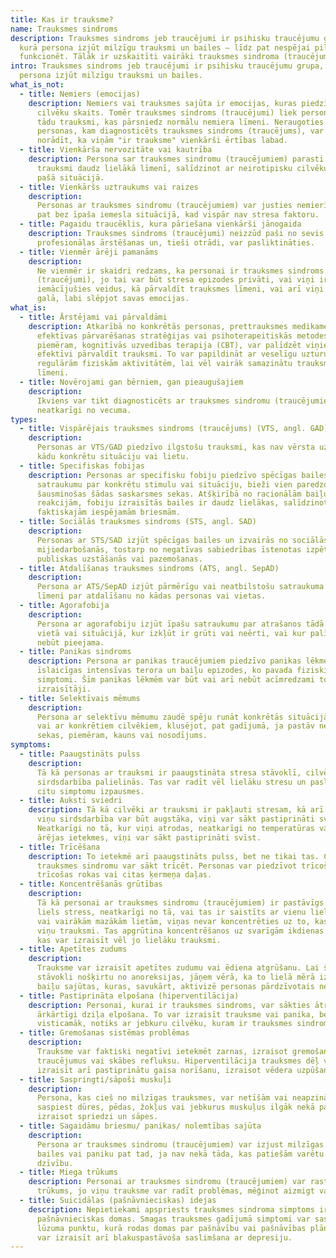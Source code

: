 ```yaml
---
title: Kas ir trauksme?
name: Trauksmes sindroms
description: Trauksmes sindroms jeb traucējumi ir psihisku traucējumu grupa,
  kurā persona izjūt milzīgu trauksmi un bailes – līdz pat nespējai pilnvērtīgi
  funkcionēt. Tālāk ir uzskaitīti vairāki trauksmes sindroma (traucējumu) veidi.
intro: Trauksmes sindroms jeb traucējumi ir psihisku traucējumu grupa, kurā
  persona izjūt milzīgu trauksmi un bailes.
what_is_not:
  - title: Nemiers (emocijas)
    description: Nemiers vai trauksmes sajūta ir emocijas, kuras piedzīvo liels
      cilvēku skaits. Tomēr trauksmes sindroms (traucējumi) liek personai izjust
      tādu trauksmi, kas pārsniedz normālu nemiera līmeni. Neraugoties uz to,
      personas, kam diagnosticēts trauksmes sindroms (traucējums), var arī
      norādīt, ka viņām "ir trauksme" vienkārši ērtības labad.
  - title: Vienkārša nervozitāte vai kautrība
    description: Persona sar trauksmes sindromu (traucējumiem) parasti piedzīvo
      trauksmi daudz lielākā līmenī, salīdzinot ar neirotipisku cilvēku tādā
      pašā situācijā.
  - title: Vienkāršs uztraukums vai raizes
    description:
      Personas ar trauksmes sindromu (traucējumiem) var justies nemierīgi
      pat bez īpaša iemesla situācijā, kad vispār nav stresa faktoru.
  - title: Pagaidu traucēklis, kura pāriešana vienkārši jānogaida
    description: Trauksmes sindroms (traucējumi) neizzūd paši no sevis bez
      profesionālas ārstēšanas un, tieši otrādi, var pasliktināties.
  - title: Vienmēr ārēji pamanāms
    description:
      Ne vienmēr ir skaidri redzams, ka personai ir trauksmes sindroms
      (traucējumi), jo tai var būt stresa epizodes privāti, vai viņi ir
      iemācījušies veidus, kā pārvaldīt trauksmes līmeni, vai arī viņi ir tikuši
      galā, labi slēpjot savas emocijas.
what_is:
  - title: Ārstējami vai pārvaldāmi
    description: Atkarībā no konkrētās personas, prettrauksmes medikamenti,
      efektīvas pārvarēšanas stratēģijas vai psihoterapeitiskās metodes,
      piemēram, kognitīvās uzvedības terapija (CBT), var palīdzēt viņiem
      efektīvi pārvaldīt trauksmi. To var papildināt ar veselīgu uzturu un
      regulārām fiziskām aktivitātēm, lai vēl vairāk samazinātu trauksmes
      līmeni.
  - title: Novērojami gan bērniem, gan pieaugušajiem
    description:
      Ikviens var tikt diagnosticēts ar trauksmes sindromu (traucējumiem)
      neatkarīgi no vecuma.
types:
  - title: Vispārējais trauksmes sindroms (traucējums) (VTS, angl. GAD)
    description:
      Personas ar VTS/GAD piedzīvo ilgstošu trauksmi, kas nav vērsta uz
      kādu konkrētu situāciju vai lietu.
  - title: Specifiskas fobijas
    description: Personas ar specifisku fobiju piedzīvo spēcīgas bailes un
      satraukumu par konkrētu stimulu vai situāciju, bieži vien paredzot
      šausminošas šādas saskarsmes sekas. Atšķirībā no racionālām baiļu
      reakcijām, fobiju izraisītās bailes ir daudz lielākas, salīdzinot ar
      faktiskajām iespējamām briesmām.
  - title: Sociālās trauksmes sindroms (STS, angl. SAD)
    description:
      Personas ar STS/SAD izjūt spēcīgas bailes un izvairās no sociālās
      mijiedarbošanās, tostarp no negatīvas sabiedrības īstenotas izpētes,
      publiskas uzstāšanās vai pazemošanas.
  - title: Atdalīšanas trauksmes sindroms (ATS, angl. SepAD)
    description:
      Persona ar ATS/SepAD izjūt pārmērīgu vai neatbilstošu satraukuma
      līmeni par atdalīšanu no kādas personas vai vietas.
  - title: Agorafobija
    description:
      Persona ar agorafobiju izjūt īpašu satraukumu par atrašanos tādā
      vietā vai situācijā, kur izkļūt ir grūti vai neērti, vai kur palīdzība var
      nebūt pieejama.
  - title: Panikas sindroms
    description: Persona ar panikas traucējumiem piedzīvo panikas lēkmes, t.i.,
      īslaicīgas intensīvas terora un baiļu epizodes, ko pavada fiziski
      simptomi. Šīm panikas lēkmēm var būt vai arī nebūt acīmredzami to
      izraisītāji.
  - title: Selektīvais mēmums
    description:
      Persona ar selektīvu mēmumu zaudē spēju runāt konkrētās situācijās
      vai ar konkrētiem cilvēkiem, klusējot, pat gadījumā, ja pastāv negatīvas
      sekas, piemēram, kauns vai nosodījums.
symptoms:
  - title: Paaugstināts pulss
    description:
      Tā kā personas ar trauksmi ir paaugstināta stresa stāvoklī, cilvēka
      sirdsdarbība palielinās. Tas var radīt vēl lielāku stresu un pasliktināt
      citu simptomu izpausmes.
  - title: Auksti sviedri
    description: Tā kā cilvēki ar trauksmi ir pakļauti stresam, kā arī tāpēc, ka
      viņu sirdsdarbība var būt augstāka, viņi var sākt pastiprināti svīst.
      Neatkarīgi no tā, kur viņi atrodas, neatkarīgi no temperatūras vai citas
      ārējas ietekmes, viņi var sākt pastiprināti svīst.
  - title: Trīcēšana
    description: To ietekmē arī paaugstināts pulss, bet ne tikai tas. Cilvēki ar
      trauksmes sindromu var sākt trīcēt. Personas var piedzīvot trīcošu balsi,
      trīcošas rokas vai citas ķermeņa daļas.
  - title: Koncentrēšanās grūtības
    description:
      Tā kā personai ar trauksmes sindromu (traucējumiem) ir pastāvīgs un
      liels stress, neatkarīgi no tā, vai tas ir saistīts ar vienu lielu lietu
      vai vairākām mazākām lietām, viņas nevar koncentrēties uz to, kas izraisa
      viņu trauksmi. Tas apgrūtina koncentrēšanos uz svarīgām ikdienas lietām,
      kas var izraisīt vēl jo lielāku trauksmi.
  - title: Apetītes zudums
    description:
      Trauksme var izraisīt apetītes zudumu vai ēdiena atgrūšanu. Lai šo
      stāvokli nošķirtu no anoreksijas, jāņem vērā, ka to lielā mērā izraisa
      baiļu sajūtas, kuras, savukārt, aktivizē personas pārdzīvotais nemiers.
  - title: Pastiprināta elpošana (hiperventilācija)
    description: Personai, kurai ir trauksmes sindroms, var sākties ātra vai
      ārkārtīgi dziļa elpošana. To var izraisīt trauksme vai panika, bet tas,
      visticamāk, notiks ar jebkuru cilvēku, kuram ir trauksmes sindroms.
  - title: Gremošanas sistēmas problēmas
    description:
      Trauksme var faktiski negatīvi ietekmēt zarnas, izraisot gremošanas
      traucējumus vai skābes refluksu. Hiperventilācija trauksmes dēļ var
      izraisīt arī pastiprinātu gaisa norīšanu, izraisot vēdera uzpūšanos.
  - title: Saspringti/sāpoši muskuļi
    description:
      Persona, kas cieš no milzīgas trauksmes, var netīšām vai neapzināti
      saspiest dūres, pēdas, žokļus vai jebkurus muskuļus ilgāk nekā parasti,
      izraisot spriedzi un sāpes.
  - title: Sagaidāmu briesmu/ panikas/ nolemtības sajūta
    description:
      Persona ar trauksmes sindromu (traucējumiem) var izjust milzīgas
      bailes vai paniku pat tad, ja nav nekā tāda, kas patiešām varētu apdraudēt
      dzīvību.
  - title: Miega trūkums
    description: Personai ar trauksmes sindromu (traucējumiem) var rasties miega
      trūkums, jo viņu trauksme var radīt problēmas, mēģinot aizmigt vai iemigt.
  - title: Suicidālas (pašnāvnieciskas) idejas
    description: Nepietiekami apspriests trauksmes sindroma simptoms ir
      pašnāvnieciskas domas. Smagas trauksmes gadījumā simptomi var sasniegt
      lūzuma punktu, kurā rodas domas par pašnāvību vai pašnāvības plānošana. To
      var izraisīt arī blakuspastāvoša saslimšana ar depresiju.
---
```


